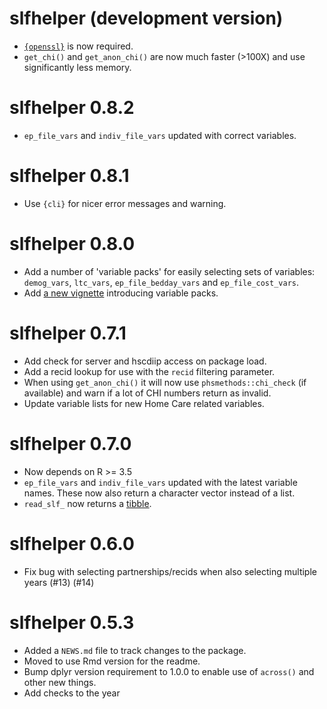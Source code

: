 # slfhelper (development version)

* [`{openssl}`](https://cran.r-project.org/web/packages/openssl/index.html) is now required.
* `get_chi()` and `get_anon_chi()` are now much faster (>100X) and use significantly less memory.

# slfhelper 0.8.2

* `ep_file_vars` and `indiv_file_vars` updated with correct variables. 

# slfhelper 0.8.1

* Use `{cli}` for nicer error messages and warning.

# slfhelper 0.8.0

* Add a number of 'variable packs' for easily selecting sets of variables: `demog_vars`, `ltc_vars`,  `ep_file_bedday_vars` and `ep_file_cost_vars`.
* Add [a new vignette](https://public-health-scotland.github.io/slfhelper/articles/variable-packs.html) introducing variable packs.

# slfhelper 0.7.1

* Add check for server and hscdiip access on package load.
* Add a recid lookup for use with the `recid` filtering parameter.
* When using `get_anon_chi()` it will now use `phsmethods::chi_check` (if available) and warn if a lot of CHI numbers return as invalid.
* Update variable lists for new Home Care related variables.

# slfhelper 0.7.0

* Now depends on R >= 3.5
* `ep_file_vars` and `indiv_file_vars` updated with the latest variable names. These now also return a character vector instead of a list.
* `read_slf_` now returns a [tibble](https://tibble.tidyverse.org/). 

# slfhelper 0.6.0

* Fix bug with selecting partnerships/recids when also selecting multiple years (#13) (#14)

# slfhelper 0.5.3

* Added a `NEWS.md` file to track changes to the package.
* Moved to use Rmd version for the readme.
* Bump dplyr version requirement to 1.0.0 to enable use of `across()` and other new things.
* Add checks to the year
